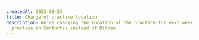 ```yaml
---
createdAt: 2022-08-23
title: Change of practice location
description: We're changing the location of the practice for next week. We'll
  practice in Santurtzi instead of Bilbao.
---
```

